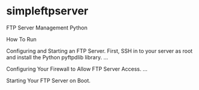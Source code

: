 # simpleftpserver
FTP Server Management Python

How To Run

Configuring and Starting an FTP Server. First, SSH in to your server as root and install the Python pyftpdlib library. ...

Configuring Your Firewall to Allow FTP Server Access. ...

Starting Your FTP Server on Boot.
